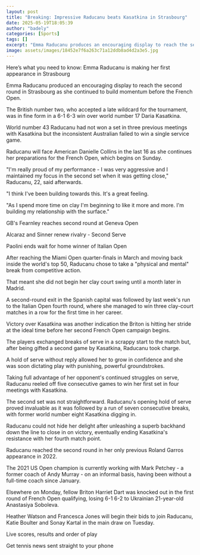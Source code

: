 ```yaml
---
layout: post
title: "Breaking: Impressive Raducanu beats Kasatkina in Strasbourg"
date: 2025-05-19T18:05:39
author: "badely"
categories: [Sports]
tags: []
excerpt: "Emma Raducanu produces an encouraging display to reach the second round in Strasbourg as she continues to build momentum before the French Open."
image: assets/images/18452e7f6a263c71a12ddb8ad4d2a3e5.jpg
---
```


Here’s what you need to know: Emma Raducanu is making her first appearance in Strasbourg

Emma Raducanu produced an encouraging display to reach the second round in Strasbourg as she continued to build momentum before the French Open.

The British number two, who accepted a late wildcard for the tournament, was in fine form in a 6-1 6-3 win over world number 17 Daria Kasatkina.

World number 43 Raducanu had not won a set in three previous meetings with Kasatkina but the inconsistent Australian failed to win a single service game.

Raducanu will face American Danielle Collins in the last 16 as she continues her preparations for the French Open, which begins on Sunday.

"I'm really proud of my performance - I was very aggressive and I maintained my focus in the second set when it was getting close," Raducanu, 22, said afterwards.

"I think I've been building towards this. It's a great feeling.

"As I spend more time on clay I'm beginning to like it more and more. I'm building my relationship with the surface."

GB's Fearnley reaches second round at Geneva Open

Alcaraz and Sinner renew rivalry - Second Serve

Paolini ends wait for home winner of Italian Open

After reaching the Miami Open quarter-finals in March and moving back inside the world's top 50, Raducanu chose to take a "physical and mental" break from competitive action.

That meant she did not begin her clay court swing until a month later in Madrid.

A second-round exit in the Spanish capital was followed by last week's run to the Italian Open fourth round, where she managed to win three clay-court matches in a row for the first time in her career.

Victory over Kasatkina was another indication the Briton is hitting her stride at the ideal time before her second French Open campaign begins.

The players exchanged breaks of serve in a scrappy start to the match but, after being gifted a second game by Kasatkina, Raducanu took charge.

A hold of serve without reply allowed her to grow in confidence and she was soon dictating play with punishing, powerful groundstrokes.

Taking full advantage of her opponent's continued struggles on serve, Raducanu reeled off five consecutive games to win her first set in four meetings with Kasatkina.

The second set was not straightforward. Raducanu's opening hold of serve proved invaluable as it was followed by a run of seven consecutive breaks, with former world number eight Kasatkina digging in. 

Raducanu could not hide her delight after unleashing a superb backhand down the line to close in on victory, eventually ending Kasatkina's resistance with her fourth match point.

Raducanu reached the second round in her only previous Roland Garros appearance in 2022.

The 2021 US Open champion is currently working with Mark Petchey - a former coach of Andy Murray - on an informal basis, having been without a full-time coach since January.

Elsewhere on Monday, fellow Briton Harriet Dart was knocked out in the first round of French Open qualifying, losing 6-1 6-2 to Ukrainian 21-year-old Anastasiya Soboleva.

Heather Watson and Francesca Jones will begin their bids to join Raducanu, Katie Boulter and Sonay Kartal in the main draw on Tuesday.

Live scores, results and order of play

Get tennis news sent straight to your phone

